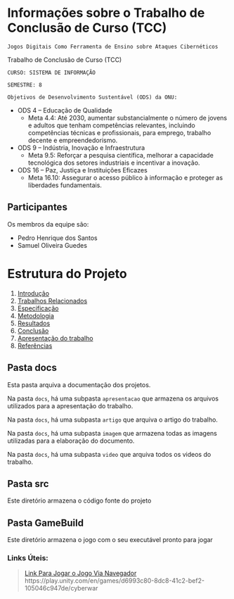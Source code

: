 # Informações sobre o Trabalho de Conclusão de Curso (TCC)
`Jogos Digitais Como Ferramenta de Ensino sobre Ataques Cibernéticos`  

Trabalho de Conclusão de Curso (TCC)
 
`CURSO: SISTEMA DE INFORMAÇÃO` 

`SEMESTRE: 8`

`Objetivos de Desenvolvimento Sustentável (ODS) da ONU:` 
- ODS 4 – Educação de Qualidade
  - Meta 4.4: Até 2030, aumentar substancialmente o número de jovens e adultos que tenham competências relevantes, incluindo competências técnicas e profissionais, para emprego, trabalho decente e empreendedorismo.
- ODS 9 – Indústria, Inovação e Infraestrutura
  - Meta 9.5: Reforçar a pesquisa científica, melhorar a capacidade tecnológica dos setores industriais e incentivar a inovação.
- ODS 16 – Paz, Justiça e Instituições Eficazes
  - Meta 16.10: Assegurar o acesso público à informação e proteger as liberdades fundamentais.

## Participantes

Os membros da equipe são: 
- Pedro Henrique dos Santos
- Samuel Oliveira Guedes

# Estrutura do Projeto

1. [Introdução](./docs/1-Introdução.md)
2. [Trabalhos Relacionados](./docs/2-TrabalhosRelacionados.md)
3. [Especificação](./docs/3-Especificação.md)
4. [Metodologia](./docs/4-Metodologia.md)
5. [Resultados](./docs/5-Resultado.md)
6. [Conclusão](./docs/6-Conclusão.md)
7. [Apresentação do trabalho](./docs/apresentacao/README.md)
8. [Referências](./docs/7-Referências.md)



## Pasta docs

Esta pasta arquiva a documentação dos projetos.

Na pasta `docs`, há uma subpasta `apresentacao` que armazena os arquivos utilizados para a apresentação do trabalho.

Na pasta `docs`, há uma subpasta `artigo` que arquiva o artigo do trabalho.

Na pasta `docs`, há uma subpasta `imagem` que armazena todas as
imagens utilizadas para a elaboração do documento.

Na pasta `docs`, há uma subpasta `video` que arquiva todos os
videos do trabalho.

## Pasta src

Este diretório armazena o código fonte do projeto

## Pasta GameBuild

Este diretório armazena o jogo com o seu executável pronto para jogar

### Links Úteis:

> [Link Para Jogar o Jogo Via Navegador]([https://help.github.com/pt/github/writing-on-github/getting-started-with-writing-and-formatting-on-github](https://play.unity.com/en/games/d6993c80-8dc8-41c2-bef2-105046c947de/cyberwar)) https://play.unity.com/en/games/d6993c80-8dc8-41c2-bef2-105046c947de/cyberwar
> 


